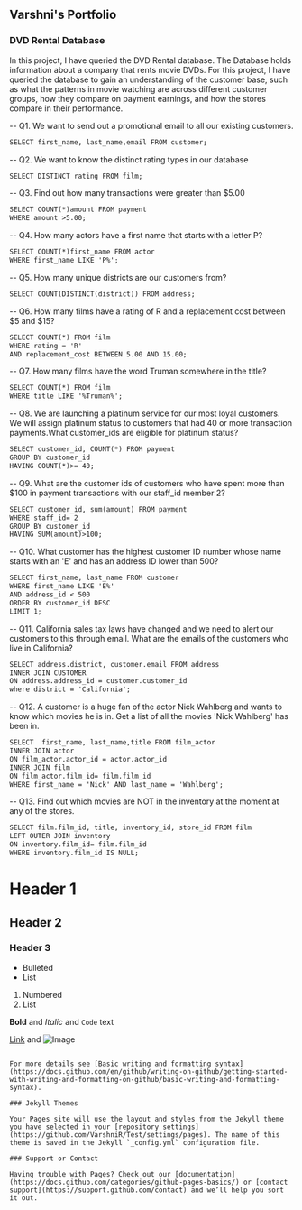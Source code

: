 ## Varshni's Portfolio

### DVD Rental Database

In this project, I have queried the DVD Rental database. The Database holds information about a company that rents movie DVDs. For this project, I have queried the database to gain an understanding of the customer base, such as what the patterns in movie watching are across different customer groups, how they compare on payment earnings, and how the stores compare in their performance.


-- Q1. We want to send out a promotional email to all our existing customers. 
```markdown 
SELECT first_name, last_name,email FROM customer;
```
-- Q2. We want to know the distinct rating types in our database
```markdown 
SELECT DISTINCT rating FROM film;
```
-- Q3. Find out how many transactions were greater than $5.00
```markdown 
SELECT COUNT(*)amount FROM payment
WHERE amount >5.00;
```
-- Q4. How many actors have a first name that starts with a letter P?
```markdown
SELECT COUNT(*)first_name FROM actor
WHERE first_name LIKE 'P%';
```
-- Q5. How many unique districts are our customers from?
```markdown
SELECT COUNT(DISTINCT(district)) FROM address;
```
-- Q6. How many films have a rating of R and a replacement cost between $5 and $15?
```markdown
SELECT COUNT(*) FROM film
WHERE rating = 'R' 
AND replacement_cost BETWEEN 5.00 AND 15.00;
```
-- Q7. How many films have the word Truman somewhere in the title?
```markdown
SELECT COUNT(*) FROM film 
WHERE title LIKE '%Truman%';
```
-- Q8. We are launching a platinum service for our most loyal customers. We will assign platinum status to customers that had 40 or more transaction payments.What customer_ids are eligible for platinum status?
```markdown
SELECT customer_id, COUNT(*) FROM payment
GROUP BY customer_id
HAVING COUNT(*)>= 40;
```
-- Q9. What are the customer ids of customers who have spent more than $100 in payment transactions with our staff_id member 2?
```markdown
SELECT customer_id, sum(amount) FROM payment
WHERE staff_id= 2
GROUP BY customer_id
HAVING SUM(amount)>100;
```
-- Q10. What customer has the highest customer ID number whose name starts with an 'E' and has an address ID lower than 500?
```markdown
SELECT first_name, last_name FROM customer
WHERE first_name LIKE 'E%'
AND address_id < 500
ORDER BY customer_id DESC
LIMIT 1;
```
-- Q11. California sales tax laws have changed and we need to alert our customers to this through email. What are the emails of the customers who live in California?
```markdown
SELECT address.district, customer.email FROM address
INNER JOIN CUSTOMER
ON address.address_id = customer.customer_id
where district = 'California';
```
-- Q12. A customer is a huge fan of the actor Nick Wahlberg and wants to know which movies he is in. Get a list of all the movies 'Nick Wahlberg' has been in.
```markdown
SELECT  first_name, last_name,title FROM film_actor
INNER JOIN actor
ON film_actor.actor_id = actor.actor_id
INNER JOIN film
ON film_actor.film_id= film.film_id
WHERE first_name = 'Nick' AND last_name = 'Wahlberg';
```
-- Q13. Find out which movies are NOT in the inventory at the moment at any of the stores.
```markdown
SELECT film.film_id, title, inventory_id, store_id FROM film
LEFT OUTER JOIN inventory
ON inventory.film_id= film.film_id
WHERE inventory.film_id IS NULL; 
```





# Header 1
## Header 2
### Header 3

- Bulleted
- List

1. Numbered
2. List

**Bold** and _Italic_ and `Code` text

[Link](url) and ![Image](src)
```

For more details see [Basic writing and formatting syntax](https://docs.github.com/en/github/writing-on-github/getting-started-with-writing-and-formatting-on-github/basic-writing-and-formatting-syntax).

### Jekyll Themes

Your Pages site will use the layout and styles from the Jekyll theme you have selected in your [repository settings](https://github.com/VarshniR/Test/settings/pages). The name of this theme is saved in the Jekyll `_config.yml` configuration file.

### Support or Contact

Having trouble with Pages? Check out our [documentation](https://docs.github.com/categories/github-pages-basics/) or [contact support](https://support.github.com/contact) and we’ll help you sort it out.
